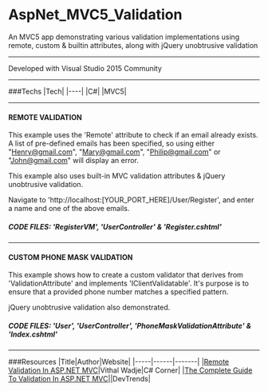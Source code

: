# AspNet_MVC5_Validation

An MVC5 app demonstrating various validation implementations using remote, custom & builtin attributes, along with jQuery unobtrusive validation

---

Developed with Visual Studio 2015 Community

---

###Techs
|Tech|
|----|
|C#|
|MVC5|

---

#### REMOTE VALIDATION
This example uses the 'Remote' attribute to check if an email already exists. A list of pre-defined emails has been specified, so using either "Henry@gmail.com", "Mary@gmail.com", "Philip@gmail.com" or "John@gmail.com" will display an error.

This example also uses built-in MVC validation attributes & jQuery unobtrusive validation.

Navigate to 'http://localhost:[YOUR_PORT_HERE]/User/Register', and enter a name and one of the above emails.

##### CODE FILES: 'RegisterVM', 'UserController' & 'Register.cshtml'

---

#### CUSTOM PHONE MASK VALIDATION

This example shows how to create a custom validator that derives from 'ValidationAttribute' and implements 'IClientValidatable'. It's purpose is to ensure that a provided phone number matches a specified pattern.

jQuery unobtrusive validation also demonstrated.

##### CODE FILES: 'User', 'UserController', 'PhoneMaskValidationAttribute' & 'Index.cshtml'
---

###Resources
|Title|Author|Website|
|-----|------|-------|
|[Remote Validation In ASP.NET MVC](http://www.c-sharpcorner.com/article/remote-validation-in-asp-net-mvc/)|Vithal Wadje|C# Corner|
|[The Complete Guide To Validation In ASP.NET MVC](http://www.devtrends.co.uk/blog/the-complete-guide-to-validation-in-asp.net-mvc-3-part-1)||DevTrends|
